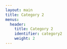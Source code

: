 ```yaml
---
layout: main
title: Category 2
menus:
  header:
    title: Category 2
    identifier: category2
    weight: 2
---    
```

